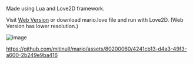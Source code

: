 Made using Lua and Love2D framework.

Visit [Web Version](https://mario3.netlify.app/) or download mario.love file and run with Love2D. (Web Version has lower resolution.)

![image](https://github.com/mitinull/mario/assets/80200060/f604d0ab-2eb2-49d6-bb63-fff594291d88)


https://github.com/mitinull/mario/assets/80200060/4241cb13-d4a3-49f3-a600-2b249e9ba416
